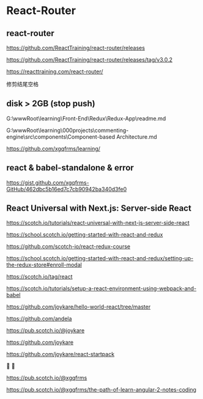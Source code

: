 # React-Router




## react-router


https://github.com/ReactTraining/react-router/releases


https://github.com/ReactTraining/react-router/releases/tag/v3.0.2


https://reacttraining.com/react-router/




修剪结尾空格







## disk > 2GB (stop push)


G:\wwwRoot\learning\Front-End\Redux\Redux-App\readme.md


G:\wwwRoot\learning\000projects\commenting-engine\src\components\Component-based Architecture.md



https://github.com/xgqfrms/learning/





## react & babel-standalone & error

https://gist.github.com/xgqfrms-GitHub/462dbc5b16ed7c7cb90942ba340d3fe0




## React Universal with Next.js: Server-side React

https://scotch.io/tutorials/react-universal-with-next-js-server-side-react


https://school.scotch.io/getting-started-with-react-and-redux

https://github.com/scotch-io/react-redux-course


https://school.scotch.io/getting-started-with-react-and-redux/setting-up-the-redux-store#enroll-modal





https://scotch.io/tag/react


https://scotch.io/tutorials/setup-a-react-environment-using-webpack-and-babel

https://github.com/joykare/hello-world-react/tree/master


https://github.com/andela

https://pub.scotch.io/@joykare

https://github.com/joykare

https://github.com/joykare/react-startpack


🤖 👥



https://pub.scotch.io/@xgqfrms



https://pub.scotch.io/@xgqfrms/the-path-of-learn-angular-2-notes-coding



